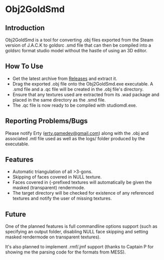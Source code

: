 # Obj2GoldSmd

## Introduction

Obj2GoldSmd is a tool for converting .obj files exported from the Steam version of J.A.C.K to goldsrc .smd file that can then be compiled into a goldsrc format studio model without the hastle of using an 3D editor.

## How To Use

* Get the latest archive from [Releases](https://github.com/Erty-Gamedev/Obj2GoldSmd/releases) and extract it.
* Drag the exported .obj file onto the Obj2GoldSmd.exe executable. A .smd file and a .qc file will be created in the .obj file's directory.
* Ensure that any textures used are extracted from its .wad package and placed in the same directory as the .smd file.
* The .qc file is now ready to be compiled with studiomdl.exe.

## Reporting Problems/Bugs

Please notify Erty (erty.gamedev@gmail.com) along with the .obj and associated .mtl file used as well as the logs/ folder produced by the executable.

## Features

* Automatic triangulation of all >3-gons.
* Skipping of faces covered in NULL texture.
* Faces covered in {-prefixed textures will automatically be given the masked (transparent) rendermode.
* The target directory will be checked for existence of any referenced textures and notify the user of missing textures.

## Future

One of the planned features is full commandline options support (such as specifying an output folder, disabling NULL face skipping and setting masked rendermode on transparent textures).

It's also planned to implement .rmf/.jmf support (thanks to Captain P for showing me the parsing code for the formats from MESS).
